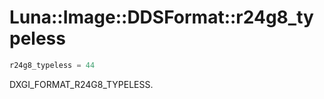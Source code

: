 # Luna::Image::DDSFormat::r24g8_typeless

```c++
r24g8_typeless = 44
```

DXGI_FORMAT_R24G8_TYPELESS. 

